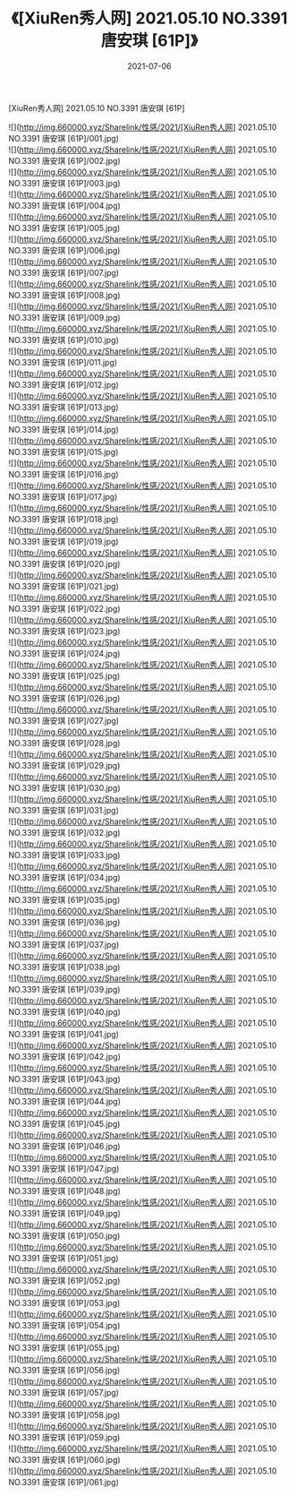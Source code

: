 ﻿---
layout: post
title:  《[XiuRen秀人网] 2021.05.10 NO.3391 唐安琪 [61P]》
date:   2021-07-06
img: http://img.660000.xyz/Sharelink/性感/2021/[XiuRen秀人网] 2021.05.10 NO.3391 唐安琪 [61P]/000.jpg
categories: [美女, 清纯, 唯美]
---

[XiuRen秀人网] 2021.05.10 NO.3391 唐安琪 [61P]

  ![](http://img.660000.xyz/Sharelink/性感/2021/[XiuRen秀人网] 2021.05.10 NO.3391 唐安琪 [61P]/001.jpg) <br> ![](http://img.660000.xyz/Sharelink/性感/2021/[XiuRen秀人网] 2021.05.10 NO.3391 唐安琪 [61P]/002.jpg) <br> ![](http://img.660000.xyz/Sharelink/性感/2021/[XiuRen秀人网] 2021.05.10 NO.3391 唐安琪 [61P]/003.jpg) <br> ![](http://img.660000.xyz/Sharelink/性感/2021/[XiuRen秀人网] 2021.05.10 NO.3391 唐安琪 [61P]/004.jpg) <br> ![](http://img.660000.xyz/Sharelink/性感/2021/[XiuRen秀人网] 2021.05.10 NO.3391 唐安琪 [61P]/005.jpg) <br> ![](http://img.660000.xyz/Sharelink/性感/2021/[XiuRen秀人网] 2021.05.10 NO.3391 唐安琪 [61P]/006.jpg) <br> ![](http://img.660000.xyz/Sharelink/性感/2021/[XiuRen秀人网] 2021.05.10 NO.3391 唐安琪 [61P]/007.jpg) <br> ![](http://img.660000.xyz/Sharelink/性感/2021/[XiuRen秀人网] 2021.05.10 NO.3391 唐安琪 [61P]/008.jpg) <br> ![](http://img.660000.xyz/Sharelink/性感/2021/[XiuRen秀人网] 2021.05.10 NO.3391 唐安琪 [61P]/009.jpg) <br> ![](http://img.660000.xyz/Sharelink/性感/2021/[XiuRen秀人网] 2021.05.10 NO.3391 唐安琪 [61P]/010.jpg) <br> ![](http://img.660000.xyz/Sharelink/性感/2021/[XiuRen秀人网] 2021.05.10 NO.3391 唐安琪 [61P]/011.jpg) <br> ![](http://img.660000.xyz/Sharelink/性感/2021/[XiuRen秀人网] 2021.05.10 NO.3391 唐安琪 [61P]/012.jpg) <br> ![](http://img.660000.xyz/Sharelink/性感/2021/[XiuRen秀人网] 2021.05.10 NO.3391 唐安琪 [61P]/013.jpg) <br> ![](http://img.660000.xyz/Sharelink/性感/2021/[XiuRen秀人网] 2021.05.10 NO.3391 唐安琪 [61P]/014.jpg) <br> ![](http://img.660000.xyz/Sharelink/性感/2021/[XiuRen秀人网] 2021.05.10 NO.3391 唐安琪 [61P]/015.jpg) <br> ![](http://img.660000.xyz/Sharelink/性感/2021/[XiuRen秀人网] 2021.05.10 NO.3391 唐安琪 [61P]/016.jpg) <br> ![](http://img.660000.xyz/Sharelink/性感/2021/[XiuRen秀人网] 2021.05.10 NO.3391 唐安琪 [61P]/017.jpg) <br> ![](http://img.660000.xyz/Sharelink/性感/2021/[XiuRen秀人网] 2021.05.10 NO.3391 唐安琪 [61P]/018.jpg) <br> ![](http://img.660000.xyz/Sharelink/性感/2021/[XiuRen秀人网] 2021.05.10 NO.3391 唐安琪 [61P]/019.jpg) <br> ![](http://img.660000.xyz/Sharelink/性感/2021/[XiuRen秀人网] 2021.05.10 NO.3391 唐安琪 [61P]/020.jpg) <br> ![](http://img.660000.xyz/Sharelink/性感/2021/[XiuRen秀人网] 2021.05.10 NO.3391 唐安琪 [61P]/021.jpg) <br> ![](http://img.660000.xyz/Sharelink/性感/2021/[XiuRen秀人网] 2021.05.10 NO.3391 唐安琪 [61P]/022.jpg) <br> ![](http://img.660000.xyz/Sharelink/性感/2021/[XiuRen秀人网] 2021.05.10 NO.3391 唐安琪 [61P]/023.jpg) <br> ![](http://img.660000.xyz/Sharelink/性感/2021/[XiuRen秀人网] 2021.05.10 NO.3391 唐安琪 [61P]/024.jpg) <br> ![](http://img.660000.xyz/Sharelink/性感/2021/[XiuRen秀人网] 2021.05.10 NO.3391 唐安琪 [61P]/025.jpg) <br> ![](http://img.660000.xyz/Sharelink/性感/2021/[XiuRen秀人网] 2021.05.10 NO.3391 唐安琪 [61P]/026.jpg) <br> ![](http://img.660000.xyz/Sharelink/性感/2021/[XiuRen秀人网] 2021.05.10 NO.3391 唐安琪 [61P]/027.jpg) <br> ![](http://img.660000.xyz/Sharelink/性感/2021/[XiuRen秀人网] 2021.05.10 NO.3391 唐安琪 [61P]/028.jpg) <br> ![](http://img.660000.xyz/Sharelink/性感/2021/[XiuRen秀人网] 2021.05.10 NO.3391 唐安琪 [61P]/029.jpg) <br> ![](http://img.660000.xyz/Sharelink/性感/2021/[XiuRen秀人网] 2021.05.10 NO.3391 唐安琪 [61P]/030.jpg) <br> ![](http://img.660000.xyz/Sharelink/性感/2021/[XiuRen秀人网] 2021.05.10 NO.3391 唐安琪 [61P]/031.jpg) <br> ![](http://img.660000.xyz/Sharelink/性感/2021/[XiuRen秀人网] 2021.05.10 NO.3391 唐安琪 [61P]/032.jpg) <br> ![](http://img.660000.xyz/Sharelink/性感/2021/[XiuRen秀人网] 2021.05.10 NO.3391 唐安琪 [61P]/033.jpg) <br> ![](http://img.660000.xyz/Sharelink/性感/2021/[XiuRen秀人网] 2021.05.10 NO.3391 唐安琪 [61P]/034.jpg) <br> ![](http://img.660000.xyz/Sharelink/性感/2021/[XiuRen秀人网] 2021.05.10 NO.3391 唐安琪 [61P]/035.jpg) <br> ![](http://img.660000.xyz/Sharelink/性感/2021/[XiuRen秀人网] 2021.05.10 NO.3391 唐安琪 [61P]/036.jpg) <br> ![](http://img.660000.xyz/Sharelink/性感/2021/[XiuRen秀人网] 2021.05.10 NO.3391 唐安琪 [61P]/037.jpg) <br> ![](http://img.660000.xyz/Sharelink/性感/2021/[XiuRen秀人网] 2021.05.10 NO.3391 唐安琪 [61P]/038.jpg) <br> ![](http://img.660000.xyz/Sharelink/性感/2021/[XiuRen秀人网] 2021.05.10 NO.3391 唐安琪 [61P]/039.jpg) <br> ![](http://img.660000.xyz/Sharelink/性感/2021/[XiuRen秀人网] 2021.05.10 NO.3391 唐安琪 [61P]/040.jpg) <br> ![](http://img.660000.xyz/Sharelink/性感/2021/[XiuRen秀人网] 2021.05.10 NO.3391 唐安琪 [61P]/041.jpg) <br> ![](http://img.660000.xyz/Sharelink/性感/2021/[XiuRen秀人网] 2021.05.10 NO.3391 唐安琪 [61P]/042.jpg) <br> ![](http://img.660000.xyz/Sharelink/性感/2021/[XiuRen秀人网] 2021.05.10 NO.3391 唐安琪 [61P]/043.jpg) <br> ![](http://img.660000.xyz/Sharelink/性感/2021/[XiuRen秀人网] 2021.05.10 NO.3391 唐安琪 [61P]/044.jpg) <br> ![](http://img.660000.xyz/Sharelink/性感/2021/[XiuRen秀人网] 2021.05.10 NO.3391 唐安琪 [61P]/045.jpg) <br> ![](http://img.660000.xyz/Sharelink/性感/2021/[XiuRen秀人网] 2021.05.10 NO.3391 唐安琪 [61P]/046.jpg) <br> ![](http://img.660000.xyz/Sharelink/性感/2021/[XiuRen秀人网] 2021.05.10 NO.3391 唐安琪 [61P]/047.jpg) <br> ![](http://img.660000.xyz/Sharelink/性感/2021/[XiuRen秀人网] 2021.05.10 NO.3391 唐安琪 [61P]/048.jpg) <br> ![](http://img.660000.xyz/Sharelink/性感/2021/[XiuRen秀人网] 2021.05.10 NO.3391 唐安琪 [61P]/049.jpg) <br> ![](http://img.660000.xyz/Sharelink/性感/2021/[XiuRen秀人网] 2021.05.10 NO.3391 唐安琪 [61P]/050.jpg) <br> ![](http://img.660000.xyz/Sharelink/性感/2021/[XiuRen秀人网] 2021.05.10 NO.3391 唐安琪 [61P]/051.jpg) <br> ![](http://img.660000.xyz/Sharelink/性感/2021/[XiuRen秀人网] 2021.05.10 NO.3391 唐安琪 [61P]/052.jpg) <br> ![](http://img.660000.xyz/Sharelink/性感/2021/[XiuRen秀人网] 2021.05.10 NO.3391 唐安琪 [61P]/053.jpg) <br> ![](http://img.660000.xyz/Sharelink/性感/2021/[XiuRen秀人网] 2021.05.10 NO.3391 唐安琪 [61P]/054.jpg) <br> ![](http://img.660000.xyz/Sharelink/性感/2021/[XiuRen秀人网] 2021.05.10 NO.3391 唐安琪 [61P]/055.jpg) <br> ![](http://img.660000.xyz/Sharelink/性感/2021/[XiuRen秀人网] 2021.05.10 NO.3391 唐安琪 [61P]/056.jpg) <br> ![](http://img.660000.xyz/Sharelink/性感/2021/[XiuRen秀人网] 2021.05.10 NO.3391 唐安琪 [61P]/057.jpg) <br> ![](http://img.660000.xyz/Sharelink/性感/2021/[XiuRen秀人网] 2021.05.10 NO.3391 唐安琪 [61P]/058.jpg) <br> ![](http://img.660000.xyz/Sharelink/性感/2021/[XiuRen秀人网] 2021.05.10 NO.3391 唐安琪 [61P]/059.jpg) <br> ![](http://img.660000.xyz/Sharelink/性感/2021/[XiuRen秀人网] 2021.05.10 NO.3391 唐安琪 [61P]/060.jpg) <br> ![](http://img.660000.xyz/Sharelink/性感/2021/[XiuRen秀人网] 2021.05.10 NO.3391 唐安琪 [61P]/061.jpg) <br>
